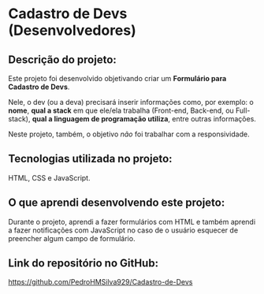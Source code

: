 # Cadastro de Devs (Desenvolvedores)

## Descrição do projeto:
Este projeto foi desenvolvido objetivando criar um <b>Formulário para Cadastro de Devs</b>.

Nele, o dev (ou a deva) precisará inserir informações como, por exemplo: o <b>nome</b>, <b>qual a stack</b> em que ele/ela trabalha (Front-end, Back-end, ou Full-stack), <b>qual a linguagem de programação utiliza</b>, entre outras informações. 

Neste projeto, também, o objetivo <i>não</i> foi trabalhar com a responsividade.

## Tecnologias utilizada no projeto:
HTML, CSS e JavaScript.

## O que aprendi desenvolvendo este projeto:
Durante o projeto, aprendi a fazer formulários com HTML e também aprendi a fazer notificações com JavaScript no caso de o usuário esquecer de preencher algum campo de formulário.

## Link do repositório no GitHub:
https://github.com/PedroHMSilva929/Cadastro-de-Devs
